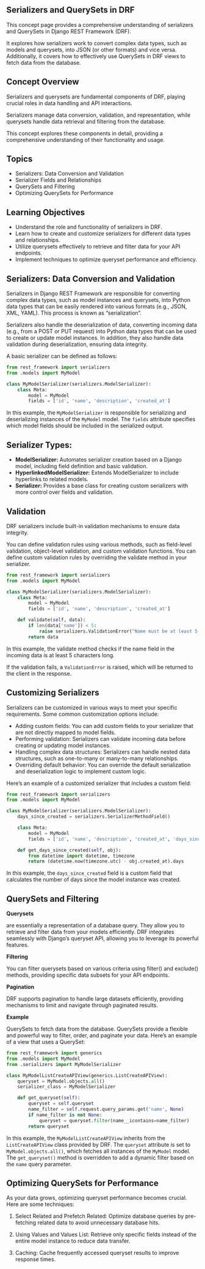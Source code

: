 ## Serializers and QuerySets in DRF
This concept page provides a comprehensive understanding of serializers and QuerySets in Django REST Framework (DRF). 

It explores how serializers work to convert complex data types, such as models and querysets, into JSON (or other formats) and vice versa. Additionally, it covers how to effectively use QuerySets in DRF views to fetch data from the database.


## Concept Overview
Serializers and querysets are fundamental components of DRF, playing crucial roles in data handling and API interactions. 

Serializers manage data conversion, validation, and representation, while querysets handle data retrieval and filtering from the database. 

This concept explores these components in detail, providing a comprehensive understanding of their functionality and usage.


## Topics
- Serializers: Data Conversion and Validation
- Serializer Fields and Relationships
- QuerySets and Filtering
- Optimizing QuerySets for Performance


## Learning Objectives
- Understand the role and functionality of serializers in DRF.
- Learn how to create and customize serializers for different data types and relationships.
- Utilize querysets effectively to retrieve and filter data for your API endpoints.
- Implement techniques to optimize queryset performance and efficiency.


## Serializers: Data Conversion and Validation
Serializers in Django REST Framework are responsible for converting complex data types, such as model instances and querysets, into Python data types that can be easily rendered into various formats (e.g., JSON, XML, YAML). This process is known as “serialization”.

Serializers also handle the deserialization of data, converting incoming data (e.g., from a POST or PUT request) into Python data types that can be used to create or update model instances. In addition, they also handle data validation during deserialization, ensuring data integrity.

A basic serializer can be defined as follows:

```python
from rest_framework import serializers
from .models import MyModel

class MyModelSerializer(serializers.ModelSerializer):
    class Meta:
        model = MyModel
        fields = ['id', 'name', 'description', 'created_at']
```
In this example, the `MyModelSerializer` is responsible for serializing and deserializing instances of the `MyModel` model. The `fields` attribute specifies which model fields should be included in the serialized output.


## Serializer Types:
- **ModelSerializer:** Automates serializer creation based on a Django model, including field definition and basic validation.
- **HyperlinkedModelSerializer:** Extends ModelSerializer to include hyperlinks to related models.
- **Serializer:** Provides a base class for creating custom serializers with more control over fields and validation.


## Validation
DRF serializers include built-in validation mechanisms to ensure data integrity. 

You can define validation rules using various methods, such as field-level validation, object-level validation, and custom validation functions. You can define custom validation rules by overriding the validate method in your serializer.

```python
from rest_framework import serializers
from .models import MyModel

class MyModelSerializer(serializers.ModelSerializer):
    class Meta:
        model = MyModel
        fields = ['id', 'name', 'description', 'created_at']

    def validate(self, data):
        if len(data['name']) < 5:
            raise serializers.ValidationError("Name must be at least 5 characters long.")
        return data

```
In this example, the validate method checks if the name field in the incoming data is at least 5 characters long. 

If the validation fails, a `ValidationError` is raised, which will be returned to the client in the response.

## Customizing Serializers
Serializers can be customized in various ways to meet your specific requirements. Some common customization options include:

- Adding custom fields: You can add custom fields to your serializer that are not directly mapped to model fields.
- Performing validation: Serializers can validate incoming data before creating or updating model instances.
- Handling complex data structures: Serializers can handle nested data structures, such as one-to-many or many-to-many relationships.
- Overriding default behavior: You can override the default serialization and deserialization logic to implement custom logic.

Here’s an example of a customized serializer that includes a custom field:

```python
from rest_framework import serializers
from .models import MyModel

class MyModelSerializer(serializers.ModelSerializer):
    days_since_created = serializers.SerializerMethodField()

    class Meta:
        model = MyModel
        fields = ['id', 'name', 'description', 'created_at', 'days_since_created']

    def get_days_since_created(self, obj):
        from datetime import datetime, timezone
        return (datetime.now(timezone.utc) - obj.created_at).days


```
In this example, the `days_since_created` field is a custom field that calculates the number of days since the model instance was created.

## QuerySets and Filtering
**Querysets**

are essentially a representation of a database query. They allow you to retrieve and filter data from your models efficiently. DRF integrates seamlessly with Django’s queryset API, allowing you to leverage its powerful features.

**Filtering**

You can filter querysets based on various criteria using filter() and exclude() methods, providing specific data subsets for your API endpoints.

**Pagination**

DRF supports pagination to handle large datasets efficiently, providing mechanisms to limit and navigate through paginated results.

**Example**

QuerySets to fetch data from the database. QuerySets provide a flexible and powerful way to filter, order, and paginate your data. Here’s an example of a view that uses a QuerySet:

```python
from rest_framework import generics
from .models import MyModel
from .serializers import MyModelSerializer

class MyModelListCreateAPIView(generics.ListCreateAPIView):
    queryset = MyModel.objects.all()
    serializer_class = MyModelSerializer

    def get_queryset(self):
        queryset = self.queryset
        name_filter = self.request.query_params.get('name', None)
        if name_filter is not None:
            queryset = queryset.filter(name__icontains=name_filter)
        return queryset

```

In this example, the `MyModelListCreateAPIView` inherits from the `ListCreateAPIView` class provided by DRF. The `queryset` attribute is set to `MyModel.objects.all()`, which fetches all instances of the `MyModel` model. The `get_queryset()` method is overridden to add a dynamic filter based on the `name` query parameter.


## Optimizing QuerySets for Performance
As your data grows, optimizing queryset performance becomes crucial. Here are some techniques:

1. Select Related and Prefetch Related: Optimize database queries by pre-fetching related data to avoid unnecessary database hits.

2. Using Values and Values List: Retrieve only specific fields instead of the entire model instance to reduce data transfer.

3. Caching: Cache frequently accessed queryset results to improve response times.

